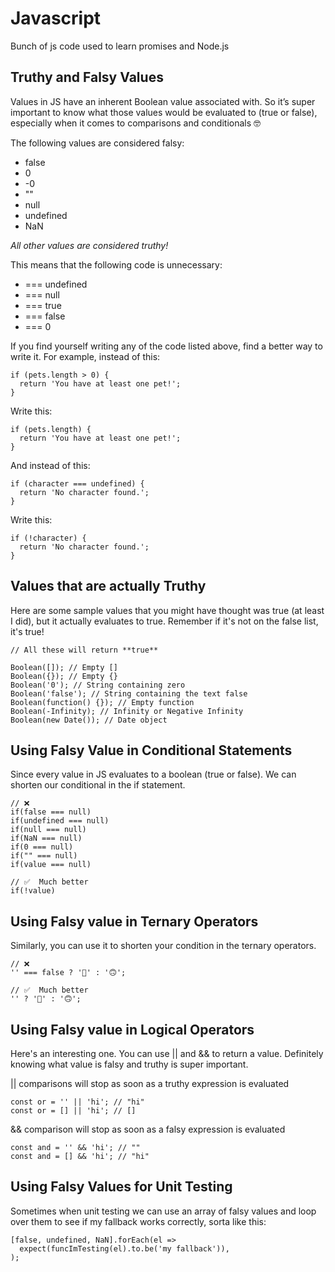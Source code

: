 # Javascript 

Bunch of js code used to learn promises and Node.js

## Truthy and Falsy Values

Values in JS have an inherent Boolean value associated with. So it’s super important to know what those values would be evaluated to (true or false), especially when it comes to comparisons and conditionals 🤓

The following values are considered falsy:


 - false
 - 0
 - -0
 - ""
 - null
 - undefined
 - NaN

_All other values are considered truthy!_

This means that the following code is unnecessary:

 - === undefined
 - === null
 - === true
 - === false
 - === 0

If you find yourself writing any of the code listed above, find a better way to write it. For example, instead of this:

```
if (pets.length > 0) {
  return 'You have at least one pet!';
}
```

Write this:

```
if (pets.length) {
  return 'You have at least one pet!';
}
```
And instead of this:

```
if (character === undefined) {
  return 'No character found.';
}
```

Write this:

```
if (!character) {
  return 'No character found.';
}
```

## Values that are actually Truthy
Here are some sample values that you might have thought was true (at least I did), but it actually evaluates to true. Remember if it's not on the false list, it's true!
```
// All these will return **true**

Boolean([]); // Empty []
Boolean({}); // Empty {}
Boolean('0'); // String containing zero
Boolean('false'); // String containing the text false
Boolean(function() {}); // Empty function
Boolean(-Infinity); // Infinity or Negative Infinity
Boolean(new Date()); // Date object
 ```
    
## Using Falsy Value in Conditional Statements
Since every value in JS evaluates to a boolean (true or false). We can shorten our conditional in the if statement.
```
// ❌
if(false === null)
if(undefined === null)
if(null === null)
if(NaN === null)
if(0 === null)
if("" === null)
if(value === null)

// ✅  Much better
if(!value)
```
    
## Using Falsy value in Ternary Operators
Similarly, you can use it to shorten your condition in the ternary operators.
```
// ❌
'' === false ? '🙂' : '🙃';

// ✅  Much better
'' ? '🙂' : '🙃';
``` 
## Using Falsy value in Logical Operators
Here's an interesting one. You can use || and && to return a value. Definitely knowing what value is falsy and truthy is super important.

|| comparisons will stop as soon as a truthy expression is evaluated
```
const or = '' || 'hi'; // "hi"
const or = [] || 'hi'; // []
```
    
&& comparison will stop as soon as a falsy expression is evaluated
```
const and = '' && 'hi'; // ""
const and = [] && 'hi'; // "hi"
```
    
## Using Falsy Values for Unit Testing
Sometimes when unit testing we can use an array of falsy values and loop over them to see if my fallback works correctly, sorta like this:
```
[false, undefined, NaN].forEach(el =>
  expect(funcImTesting(el).to.be('my fallback')),
);
```
